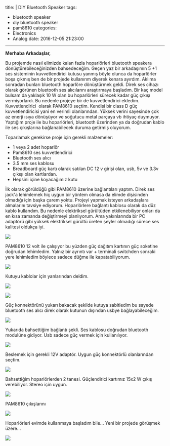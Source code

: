 title: |
  DIY Bluetooth Speaker
tags:
  - bluetooth speaker
  - diy bluetooth speaker
  - pam8610
categories:
  - Electronics
  - Analog
date: 2016-12-05 21:23:00
---

**Merhaba Arkadaşlar,**

Bu projemde nasıl elimizde kalan fazla hoparlörleri bluetooth speakera dönüştürebileceğinizden bahsedeceğim. Geçen yaz bir arkadaşımın 5 +1 ses sisteminin kuvvetlendirici kutusu yanmış böyle olunca da hoparlörler boşa çıkmış ben de bir projede kullanırım diyerek kenara ayırdım. Aklıma sonradan bunları bluetooth hoparlöre dönüştürmek geldi. Direk ses cihazı olarak görünen bluetooth ses alıcılarını araştırmaya başladım. Bir kaç model bulsam da yaklaşık 10 W olan bu hoparlörleri sürecek kadar güç çıkışı vermiyorlardı. Bu nedenle projeye bir de kuvvetlendirici ekledim. Kuvvetlendirici  olarak PAM8610 seçtim. Kendisi bir class D güç kuvvetlendiricisi yani en verimli olanlarından. Yüksek verini sayesinde çok az enerji ısıya dönüşüyor ve soğutucu metal parçaya vb ihtiyaç duymuyor. Yaptığım proje ile bu hoparlörleri, bluetooth üzerinden ya da doğrudan kablo ile ses çıkışlarına bağlanabilecek duruma getirmiş oluyorum.

Toparlamak gerekirse proje için gerekli malzemeler:
*   1 veya 2 adet hoparlör
*   Pam8610 ses kuvvetlendirici
*   Bluetooth ses alıcı
*   3.5 mm ses kablosu
*   Breadboard güç kartı olarak satılan DC 12 v girişi olan, usb, 5v ve 3.3v çıkışı olan kartlardan.
*   Hepsini içine koyacağımız kutu

İlk olarak görüldüğü gibi PAM8610 üzerine bağlantıları yaptım. Direk ses jack'a lehimlemek hiç uygun bir yöntem olmasa da elimde dişisinden olmadığı için başka çarem yoktu. Projeyi yapmak isteyen arkadaşlara almalarını tavsiye ediyorum. Hoparlörlere bağlantı kablosu olarak da düz kablo kullandım. Bu nedenle elektriksel gürültüden etkilenebiliyor onları da en kısa zamanda değiştirmeyi planlıyorum. Ama yakınlarında bir PC adaptörü gibi yüksek elektriksel gürültü üreten şeyler olmadığı sürece ses kalitesi oldukça iyi.

![](https://4.bp.blogspot.com/-f2S3Lq16bSg/WELO09pXG6I/AAAAAAAAer8/sET_Q6mjJpo3xIpB-2IgwyV0DJZkxzjngCKgB/s720/IMG_20161202_224342.jpg)

PAM8610 12 volt ile çalışıyor bu yüzden güç dağıtım kartının güç soketine doğrudan lehimledim. Yalnız bir ayrıntı var + terminali switchden sonraki yere lehimledim böylece sadece düğme ile kapatabiliyorum.

![](https://3.bp.blogspot.com/-j7GlyiOF_MY/WELPCMoc9EI/AAAAAAAAesA/TanuoPHXlRYLi_UfvZ3dWg17jR2Qf43KACKgB/s720/IMG_20161202_224352.jpg)


Kutuyu kablolar için yanlarından deldim.


![](https://2.bp.blogspot.com/-7z4RbwLYiTc/WELPSqS2BHI/AAAAAAAAesI/6sPpa9CCRzcj3GZQP6mO4oLuikGG-5z8wCKgB/s720/IMG_20161202_224607.jpg)

![](https://2.bp.blogspot.com/-ladfTmhT8Ds/WELPSuIaGWI/AAAAAAAAesI/eDdyTfzFP1Apdu-Ee6dpzQaph7fBGKBqgCKgB/s720/IMG_20161202_224612.jpg)

Güç konnektörünü yukarı bakacak şekilde kutuya sabitledim bu sayede bluetooth ses alıcı direk olarak kutunun dışından usbye bağlayabileceğim.


![](https://2.bp.blogspot.com/-A_XucsH0OcA/WELPSlzOCOI/AAAAAAAAesI/jkm-bXEUppwAr_7j8X9TJhtF9f2yUR8VACKgB/s720/IMG_20161202_224658.jpg)


Yukarıda bahsettiğim bağlantı şekli. Ses kablosu doğrudan bluetooth modulüne gidiyor. Usb sadece güç vermek için kullanılıyor.


![](https://4.bp.blogspot.com/-fcNRzr884Uw/WELPYmGbvAI/AAAAAAAAesM/hN4ewjYNSRUgnSQc-OI2o5MQw3PrR2aDACKgB/s720/IMG_20161202_224754.jpg)


Beslemek için gerekli 12V adaptör. Uygun güç konnektörlü olanlarından seçtim.


![](https://4.bp.blogspot.com/-3cnwsNu9CIg/WELPYhtPjBI/AAAAAAAAesM/BSthcp4e8_Y_doOG9OQcDZWlZ8FPePb6QCKgB/s720/IMG_20161202_225158.jpg)


Bahsettiğim hoparlörlerden 2 tanesi. Güçlendirici kartımız 15x2 W çıkış verebiliyor. Stereo için uygun.


![](https://3.bp.blogspot.com/-lZfvLLKoOds/WELPYiebBCI/AAAAAAAAesM/HhZx4hFM5DIK3axiaCFGtngXwOR24-zawCKgB/s720/IMG_20161202_225234.jpg)


PAM8610 çıkışlarını 


![](https://4.bp.blogspot.com/-jqvXF7Mpp2w/WELPYoY6a1I/AAAAAAAAesM/MALOAQLU3JstFaq54KCegZtA3WXTcBc6gCKgB/s720/IMG_20161202_225352.jpg)


Hoparlörleri evimde kullanmaya başladım bile... Yeni bir projede görüşmek üzere...


![](https://2.bp.blogspot.com/-IL2M0Na9VIc/WELPYh5ftyI/AAAAAAAAesM/KmcsyK-Jlts6w_wfDL3luBVEP3baDuyQQCKgB/s400/IMG_20161202_233033.jpg)